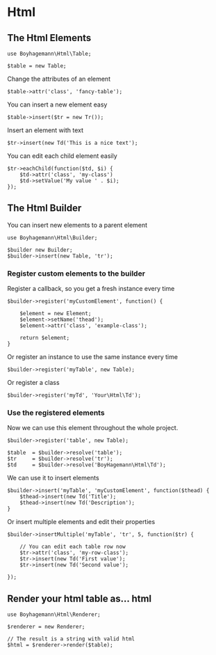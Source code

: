 
Html
====



## The Html Elements
```
use Boyhagemann\Html\Table;

$table = new Table;
```

Change the attributes of an element
```
$table->attr('class', 'fancy-table');
```

You can insert a new element easy
```
$table->insert($tr = new Tr());
```

Insert an element with text
```
$tr->insert(new Td('This is a nice text');
```

You can edit each child element easily
```
$tr->eachChild(function($td, $i) {
	$td->attr('class', 'my-class')
	$td->setValue('My value ' . $i);
});
```

## The Html Builder
You can insert new elements to a parent element
```
use Boyhagemann\Html\Builder;

$builder new Builder;
$builder->insert(new Table, 'tr');
```

### Register custom elements to the builder

Register a callback, so you get a fresh instance every time
```
$builder->register('myCustomElement', function() {

	$element = new Element;
	$element->setName('thead');
	$element->attr('class', 'example-class');

	return $element;
}
```

Or register an instance to use the same instance every time
```
$builder->register('myTable', new Table);
```

Or register a class
```
$builder->register('myTd', 'Your\Html\Td');
```

### Use the registered elements
Now we can use this element throughout the whole project.
```
$builder->register('table', new Table);

$table  = $builder->resolve('table');
$tr 	= $builder->resolve('tr');
$td 	= $builder->resolve('BoyHagemann\Html\Td');
```

We can use it to insert elements
```
$builder->insert('myTable', 'myCustomElement', function($thead) {
	$thead->insert(new Td('Title');
	$thead->insert(new Td('Description');
}
```

Or insert multiple elements and edit their properties
```
$builder->insertMultiple('myTable', 'tr', 5, function($tr) {

	// You can edit each table row now
	$tr->attr('class', 'my-row-class');
	$tr->insert(new Td('First value');
	$tr->insert(new Td('Second value');

});
```

## Render your html table as... html
```
use Boyhagemann\Html\Renderer;

$renderer = new Renderer;

// The result is a string with valid html
$html = $renderer->render($table);
```
